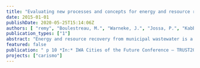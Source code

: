```yaml
---
title: "Evaluating new processes and concepts for energy and resource recovery from municipal wastewater with Life Cycle Assessment"
date: 2015-01-01
publishDate: 2020-05-25T15:14:06Z
authors: [ "remy", "Boulestreau, M.", "Warneke, J.", "Jossa, P.", "Kabbe, C.", "Lesjean, B." ]
publication_types: ["1"]
abstract: "Energy and resource recovery from municipal wastewater is a pre-requisite for an efficient and sustainable water management in cities of the future. However, a sound evaluation of available processes and pathways is required to identify opportunities and short-comings of the different options and reveal synergies and potentials for optimisation. For evaluating environmental impacts in a holistic view, the tool of Life Cycle Assessment (LCA, ISO 14040/44) is suitable to characterize and quantify the direct and indirect effects of new processes and concepts. This paper gives an overview of new processes and concepts for upgrading existing wastewater treatment plants towards energy positive and resource efficient wastewater treatment, based upon an evaluation with LCA using data from pilot and full-scale assessments of the considered processes."
featured: false
publication: " p 10 *In:* IWA Cities of the Future Conference – TRUST2015. Mülheim an der Ruhr, Germany. 28-30 April 2015"
projects: ["carismo"]
---
```


